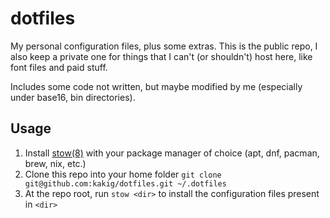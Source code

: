 # dotfiles

My personal configuration files, plus some extras. This is the public repo, I
also keep a private one for things that I can't (or shouldn't) host here, like
font files and paid stuff.

Includes some code not written, but maybe modified by me (especially under
base16, bin directories).

## Usage

1. Install [stow(8)](https://linux.die.net/man/8/stow) with your package manager of choice (apt, dnf, pacman, brew, nix, etc.)
2. Clone this repo into your home folder `git clone git@github.com:kakig/dotfiles.git ~/.dotfiles`
3. At the repo root, run `stow <dir>` to install the configuration files present in `<dir>`
